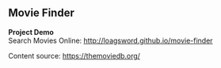 
## Movie Finder

**Project Demo**    
Search Movies Online:
http://loagsword.github.io/movie-finder    

Content source: https://themoviedb.org/